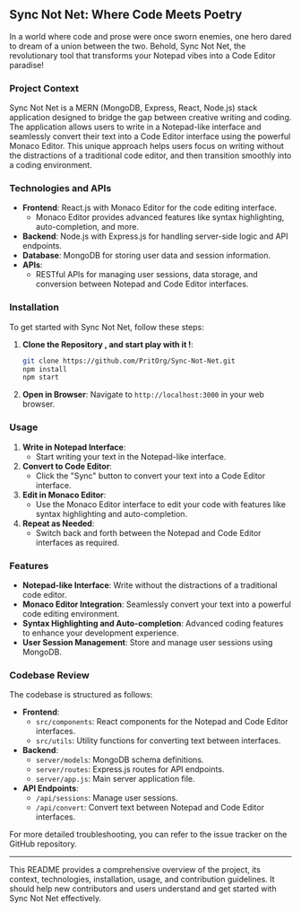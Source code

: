 ## Sync Not Net: Where Code Meets Poetry

In a world where code and prose were once sworn enemies, one hero dared to dream of a union between the two. Behold, Sync Not Net, the revolutionary tool that transforms your Notepad vibes into a Code Editor paradise!

### Project Context

Sync Not Net is a MERN (MongoDB, Express, React, Node.js) stack application designed to bridge the gap between creative writing and coding. The application allows users to write in a Notepad-like interface and seamlessly convert their text into a Code Editor interface using the powerful Monaco Editor. This unique approach helps users focus on writing without the distractions of a traditional code editor, and then transition smoothly into a coding environment.

### Technologies and APIs

- **Frontend**: React.js with Monaco Editor for the code editing interface.
  - Monaco Editor provides advanced features like syntax highlighting, auto-completion, and more.
- **Backend**: Node.js with Express.js for handling server-side logic and API endpoints.
- **Database**: MongoDB for storing user data and session information.
- **APIs**:
  - RESTful APIs for managing user sessions, data storage, and conversion between Notepad and Code Editor interfaces.

### Installation

To get started with Sync Not Net, follow these steps:

1. **Clone the Repository , and start play with it !**:
   ```bash
   git clone https://github.com/PritOrg/Sync-Not-Net.git
   npm install
   npm start
   ```
4. **Open in Browser**:
   Navigate to `http://localhost:3000` in your web browser.

### Usage

1. **Write in Notepad Interface**:
   - Start writing your text in the Notepad-like interface.
2. **Convert to Code Editor**:
   - Click the "Sync" button to convert your text into a Code Editor interface.
3. **Edit in Monaco Editor**:
   - Use the Monaco Editor interface to edit your code with features like syntax highlighting and auto-completion.
4. **Repeat as Needed**:
   - Switch back and forth between the Notepad and Code Editor interfaces as required.

### Features

- **Notepad-like Interface**: Write without the distractions of a traditional code editor.
- **Monaco Editor Integration**: Seamlessly convert your text into a powerful code editing environment.
- **Syntax Highlighting and Auto-completion**: Advanced coding features to enhance your development experience.
- **User Session Management**: Store and manage user sessions using MongoDB.

### Codebase Review

The codebase is structured as follows:

- **Frontend**:
  - `src/components`: React components for the Notepad and Code Editor interfaces.
  - `src/utils`: Utility functions for converting text between interfaces.
- **Backend**:
  - `server/models`: MongoDB schema definitions.
  - `server/routes`: Express.js routes for API endpoints.
  - `server/app.js`: Main server application file.
- **API Endpoints**:
  - `/api/sessions`: Manage user sessions.
  - `/api/convert`: Convert text between Notepad and Code Editor interfaces.


For more detailed troubleshooting, you can refer to the issue tracker on the GitHub repository.

---

This README provides a comprehensive overview of the project, its context, technologies, installation, usage, and contribution guidelines. It should help new contributors and users understand and get started with Sync Not Net effectively.
